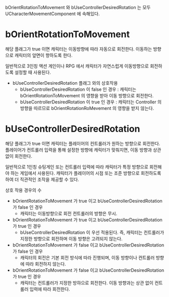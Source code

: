 bOrientRotationToMovement 와 bUseControllerDesiredRotation 는 모두 UCharacterMovementComponent 에 속해있다.

# bOrientRotationToMovement

해당 플래그가 true 이면 캐릭터는 이동방향에 따라 자동으로 회전한다.
이동하는 방향으로 캐릭터의 앞면이 향하도록 한다. 

일반적으로 3인칭 액션 게인이나 RPG 에서 캐릭터가 자연스럽게 이동방향으로 회전하도록 설정할 때 사용된다.

- bUseControllerDesiredRotation 플래그 와의 상호작용
	- bUseControllerDesiredRotation  이 false 인 경우 : 캐릭터는 bOrientRotationToMovement 의 영향을 받아 이동 방향으로 회전한다.
	- bUseControllerDesiredRotation 이 true 인 경우 : 캐릭터는 Controller 의 방향을 따르므로 bOrientRotationRoMevement 의 영향을 받지 않는다. 


# bUseControllerDesiredRotation

해당 플래그가 true 이면 캐릭터는 플레이어의 컨트롤러가 원하는 방향으로 회전한다.
플레이어가 컨트롤러 입력을 통해 설정한 방향에 캐릭터가 맞춰지면, 이동 방향과 상관없이 회전한다.

일반적으로 1인칭 슈팅게인 또는 컨트롤러 입력에 따라 캐릭터가 특정 방향으로 회전해야 하는 게임에서 사용된다.
캐릭터가 플레이어의 시점 또는 조준 방향으로 회전하도록 하여 더 직관적인 조작을 제공할 수 있다.



상호 작용 경우의 수

- bOrientRotationToMovement 가 true 이고 bUseControllerDesiredRotation 가 false 인 경우
	- 캐릭터는 이동방향으로 회전 컨트롤러의 방향은 무시.
- bOrientRotationToMovement 가 true 이고 bUseControllerDesiredRotation 가 true 인 경우
	- bUseControllerDesiredRotation 이 우선 적용된다. 즉, 캐릭터는 컨트롤러가 지정한 방향으로 회전하며 이동 방향은 고려되지 않는다.
- bOrientRotationToMovement 가 false 이고 bUseControllerDesiredRotation 가 false 인 경우
	- 캐릭터의 회전은 기본 회전 방식에 따라 진행되며, 이동 방향이나 컨트롤러 방향에 따라 회전하지 않는다.
- bOrientRotationToMovement 가 false 이고 bUseControllerDesiredRotation 가 true 인 경우
	- 캐릭터는 컨트롤러가 지정한 방햐으로 회전한다. 이동 방향과는 상관 없이 컨트롤러 입력에 따라 회전한다.